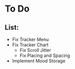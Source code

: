 # To Do

## List:
 - Fix Tracker Menu
 - Fix Tracker Chart 
    - Fix Scroll Jitter
    - Fix Placing and Spacing
 - Implement Mood Storage
    